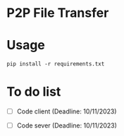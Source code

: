# P2P File Transfer 

# Usage
```
pip install -r requirements.txt
```

# To do list
- [ ] Code client (Deadline: 10/11/2023)
- [ ] Code sever (Deadline: 10/11/2023) 


